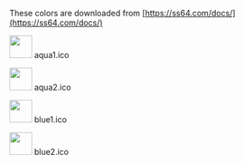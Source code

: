 These colors are downloaded from [https://ss64.com/docs/](https://ss64.com/docs/)

<img src="./assets/ss64-icons/aqua1.ico" width="40px"/>  aqua1.ico

<img src="./assets/ss64-icons/aqua2.ico" width="40px"/>  aqua2.ico

<img src="./assets/ss64-icons/blue1.ico" width="40px"/>  blue1.ico

<img src="./assets/ss64-icons/blue2.ico" width="40px"/>  blue2.ico
